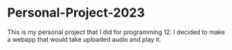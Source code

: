 # Personal-Project-2023
This is my personal project that I did for programming 12. I decided to make a webapp that would take uploaded audio and play it. 
